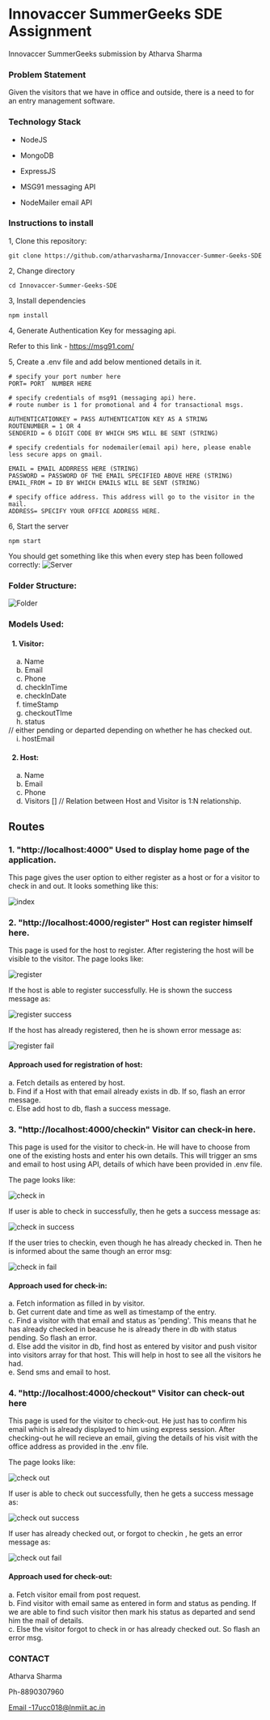Innovaccer SummerGeeks SDE Assignment
==============================================

Innovaccer SummerGeeks submission by Atharva Sharma

### Problem Statement
Given the visitors that we have in office and outside, there is a need to for an entry management software.

### Technology Stack

-   NodeJS

-   MongoDB

-   ExpressJS

-   MSG91 messaging API

-   NodeMailer email API

### Instructions to install

1, Clone this repository:

```git clone https://github.com/atharvasharma/Innovaccer-Summer-Geeks-SDE```

2, Change directory

```cd Innovaccer-Summer-Geeks-SDE```

3, Install dependencies

```npm install```

4, Generate Authentication Key for messaging api.

Refer to this link - <https://msg91.com/>

5, Create a .env file and add below mentioned details in it.
```
# specify your port number here
PORT= PORT  NUMBER HERE

# specify credentials of msg91 (messaging api) here.
# route number is 1 for promotional and 4 for transactional msgs.

AUTHENTICATIONKEY = PASS AUTHENTICATION KEY AS A STRING
ROUTENUMBER = 1 OR 4
SENDERID = 6 DIGIT CODE BY WHICH SMS WILL BE SENT (STRING)

# specify credentials for nodemailer(email api) here, please enable less secure apps on gmail.

EMAIL = EMAIL ADDRRESS HERE (STRING)
PASSWORD = PASSWORD OF THE EMAIL SPECIFIED ABOVE HERE (STRING)
EMAIL_FROM = ID BY WHICH EMAILS WILL BE SENT (STRING)

# specify office address. This address will go to the visitor in the mail.
ADDRESS= SPECIFY YOUR OFFICE ADDRESS HERE.

```

6, Start the server

```npm start```

You should get something like this when every step has been followed correctly:
![Server](https://github.com/atharvasharma/Innovaccer-images/blob/master/server.JPG)

### Folder Structure:

![Folder](https://github.com/atharvasharma/Innovaccer-images/blob/master/folder.JPG)

### Models Used:
#### &nbsp;&nbsp;1. Visitor:
  &nbsp;&nbsp;&nbsp;&nbsp;a. Name <br>
  &nbsp;&nbsp;&nbsp;&nbsp;b. Email <br>
  &nbsp;&nbsp;&nbsp;&nbsp;c. Phone <br>
  &nbsp;&nbsp;&nbsp;&nbsp;d. checkInTime <br>
  &nbsp;&nbsp;&nbsp;&nbsp;e. checkInDate <br>
  &nbsp;&nbsp;&nbsp;&nbsp;f. timeStamp <br>
  &nbsp;&nbsp;&nbsp;&nbsp;g. checkoutTIme <br>
  &nbsp;&nbsp;&nbsp;&nbsp;h. status <br>    // either pending or departed depending on whether he has checked out.
  &nbsp;&nbsp;&nbsp;&nbsp;i. hostEmail <br>

#### &nbsp;&nbsp;2. Host: 
  &nbsp;&nbsp;&nbsp;&nbsp;a. Name <br>
  &nbsp;&nbsp;&nbsp;&nbsp;b. Email <br>
  &nbsp;&nbsp;&nbsp;&nbsp;c. Phone <br>
  &nbsp;&nbsp;&nbsp;&nbsp;d. Visitors []  // Relation between Host and Visitor is 1:N relationship. <br>

Routes
---------------
### 1\. "http://localhost:4000" Used to display home page of the application.
This page gives the user option to either register as a host or for a visitor to check in and out.
It looks something like this:

![index](https://github.com/atharvasharma/Innovaccer-images/blob/master/index.JPG)


### 2\. "http://localhost:4000/register" Host can register himself here.
This page is used for the host to register. After registering the host will be visible to the visitor.
The page looks like:

![register](https://github.com/atharvasharma/Innovaccer-images/blob/master/register.JPG)

If the host is able to register successfully. He is shown the success message as:

![register success](https://github.com/atharvasharma/Innovaccer-images/blob/master/register%20success.JPG)

If the host has already registered, then he is shown error message as:

![register fail](https://github.com/atharvasharma/Innovaccer-images/blob/master/register%20fail.JPG)

#### Approach used for registration of host: 
a. Fetch details as entered by host. <br>
b. Find if a Host with that email already exists in db. If so, flash an error message. <br>
c. Else add host to db, flash a success message. <br>

### 3\. "http://localhost:4000/checkin" Visitor can check-in here.
This page is used for the visitor to check-in. He will have to choose from one of the existing hosts and enter his own details.
This will trigger an sms and email to host using API, details of which have been provided in .env file.

The page looks like:

![check in](https://github.com/atharvasharma/Innovaccer-images/blob/master/checkIn.JPG)

If user is able to check in successfully, then he gets a success message as:

![check in success](https://github.com/atharvasharma/Innovaccer-images/blob/master/check%20in%20success.JPG)

If the user tries to checkin, even though he has already checked in. Then he is informed about the same though an error msg:

![check in fail](https://github.com/atharvasharma/Innovaccer-images/blob/master/checkin%20fail.JPG)

#### Approach used for check-in: 
a. Fetch information as filled in by visitor. <br>
b. Get current date and time as well as timestamp of the entry. <br>
c. Find a visitor with that email and status as 'pending'. This means that he has already checked in beacuse he is already there in db with status pending. So flash an error. <br>
d. Else add the visitor in db, find host as entered by visitor and push visitor into visitors array for that host. This will help in host to see all the visitors he had. <br>
e. Send sms and email to host. <br>

### 4\. "http://localhost:4000/checkout" Visitor can check-out here
This page is used for the visitor to check-out. He just has to confirm his email which is already displayed to him using express session. After checking-out he will recieve an email, giving the details of his visit with the office address as provided in the .env file.

The page looks like:

![check out](https://github.com/atharvasharma/Innovaccer-images/blob/master/checkout.JPG)

If user is able to check out successfully, then he gets a success message as:

![check out success](https://github.com/atharvasharma/Innovaccer-images/blob/master/checkout%20sucess.JPG)

If user has already checked out, or forgot to checkin , he gets an error message as:

![check out fail](https://github.com/atharvasharma/Innovaccer-images/blob/master/check%20out%20fail.JPG)

#### Approach used for check-out: 
a. Fetch visitor email from post request. <br>
b. Find visitor with email same as entered in form and status as pending. If we are able to find such visitor then mark his status as departed and send him the mail of details. <br>
c. Else the visitor forgot to check in or has already checked out. So flash an error msg. <br>

### CONTACT

Atharva Sharma

Ph-8890307960

[Email -17ucc018@lnmiit.ac.in](mailto:Email-17ucc018@lnmiit.ac.in)
